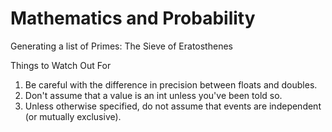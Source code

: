 Mathematics and Probability
===========================

Generating a list of Primes: The Sieve of Eratosthenes

Things to Watch Out For   
1. Be careful with the difference in precision between floats and doubles.
2. Don't assume that a value is an int unless you've been told so.
3. Unless otherwise specified, do not assume that events are independent (or mutually exclusive).
